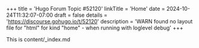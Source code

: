 +++
title = 'Hugo Forum Topic #52120'
linkTitle = 'Home'
date = 2024-10-24T11:32:07-07:00
draft = false
details = 'https://discourse.gohugo.io/t/52120'
description = 'WARN found no layout file for "html" for kind "home" - when running with loglevel debug'
+++

This is content/_index.md
